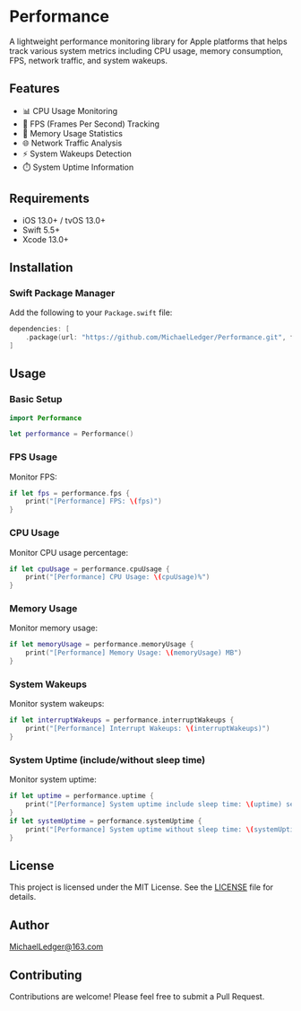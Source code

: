 # Performance

A lightweight performance monitoring library for Apple platforms that helps track various system metrics including CPU usage, memory consumption, FPS, network traffic, and system wakeups.

## Features

- 📊 CPU Usage Monitoring
- 🎯 FPS (Frames Per Second) Tracking
- 💾 Memory Usage Statistics
- 🌐 Network Traffic Analysis
- ⚡ System Wakeups Detection
- ⏱️ System Uptime Information

## Requirements

- iOS 13.0+ / tvOS 13.0+
- Swift 5.5+
- Xcode 13.0+

## Installation

### Swift Package Manager

Add the following to your `Package.swift` file:

```swift
dependencies: [
    .package(url: "https://github.com/MichaelLedger/Performance.git", from: "1.0.0")
]
```

## Usage

### Basic Setup

```swift
import Performance

let performance = Performance()
```

### FPS Usage

Monitor FPS:

```swift
if let fps = performance.fps {
    print("[Performance] FPS: \(fps)")
}
```

### CPU Usage

Monitor CPU usage percentage:

```swift
if let cpuUsage = performance.cpuUsage {
    print("[Performance] CPU Usage: \(cpuUsage)%")
}
```

### Memory Usage

Monitor memory usage:

```swift
if let memoryUsage = performance.memoryUsage {
    print("[Performance] Memory Usage: \(memoryUsage) MB")
}
```

### System Wakeups

Monitor system wakeups:

```swift
if let interruptWakeups = performance.interruptWakeups {
    print("[Performance] Interrupt Wakeups: \(interruptWakeups)")
}
```

### System Uptime (include/without sleep time)

Monitor system uptime:

```swift
if let uptime = performance.uptime {
    print("[Performance] System uptime include sleep time: \(uptime) seconds")
}
if let systemUptime = performance.systemUptime {
    print("[Performance] System uptime without sleep time: \(systemUptime) seconds")
}
```

## License

This project is licensed under the MIT License. See the [LICENSE](LICENSE) file for details.

## Author

MichaelLedger@163.com

## Contributing

Contributions are welcome! Please feel free to submit a Pull Request.
